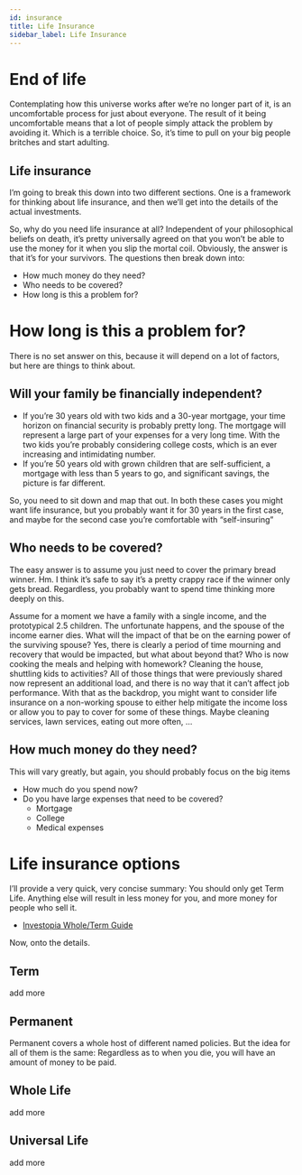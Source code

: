 ```yaml
---
id: insurance
title: Life Insurance
sidebar_label: Life Insurance
---
```


# End of life

Contemplating how this universe works after we’re no longer part of it, is an uncomfortable process for just about everyone.  The result of it being uncomfortable means that a lot of people simply attack the problem by avoiding it.  Which is a terrible choice.  So, it’s time to pull on your big people britches and start adulting.

## Life insurance
I’m going to break this down into two different sections.  One is a framework for thinking about life insurance, and then we’ll get into the details of the actual investments.

So, why do you need life insurance at all?   Independent of your philosophical beliefs on death, it’s pretty universally agreed on that you won’t be able to use the money for it when you slip the mortal coil.  Obviously, the answer is that it’s for your survivors.  The questions then break down into:

* How much money do they need?
* Who needs to be covered?
* How long is this a problem for?

# How long is this a problem for?
There is no set answer on this, because it will depend on a lot of factors, but here are things to think about.

## Will your family be financially independent?  
* If you’re 30 years old with two kids and a 30-year mortgage, your time horizon on financial security is probably pretty long.  The mortgage will represent a large part of your expenses for a very long time.  With the two kids you’re probably considering college costs, which is an ever increasing and intimidating number.
* If you’re 50 years old with grown children that are self-sufficient, a mortgage with less than 5 years to go, and significant savings, the picture is far different.

So, you need to sit down and map that out.  In both these cases you might want life insurance, but you probably want it for 30 years in the first case, and maybe for the second case you’re comfortable with “self-insuring”

## Who needs to be covered?
The easy answer is to assume you just need to cover the primary bread winner.  Hm.  I think it’s safe to say it’s a pretty crappy race if the winner only gets bread.  Regardless, you probably want to spend time thinking more deeply on this.

Assume for a moment we have a family with a single income, and the prototypical 2.5 children.  The unfortunate happens, and the spouse of the income earner dies.  What will the impact of that be on the earning power of the surviving spouse?  Yes, there is clearly a period of time mourning and recovery that would be impacted, but what about beyond that?    Who is now cooking the meals and helping with homework?  Cleaning the house, shuttling kids to activities?  All of those things that were previously shared now represent an additional load, and there is no way that it can’t affect job performance.   With that as the backdrop, you might want to consider life insurance on a non-working spouse to either help mitigate the income loss or allow you to pay to cover for some of these things.  Maybe cleaning services, lawn services, eating out more often, …

## How much money do they need?
This will vary greatly, but again, you should probably focus on the big items
* How much do you spend now?
* Do you have large expenses that need to be covered?
  * Mortgage
  * College
  * Medical expenses

# Life insurance options
I’ll provide a very quick, very concise summary:  You should only get Term Life.  Anything else will result in less money for you, and more money for people who sell it.

* [Investopia Whole/Term Guide](https://www.investopedia.com/advisor-network/articles/whole-or-term-life-insurance-definitive-guide/)

Now, onto the details.

## Term
add more

## Permanent 
Permanent covers a whole host of different named policies.  But the idea for all of them is the same:  Regardless as to when you die, you will have an amount of money to be paid.

## Whole Life
add more

## Universal Life
add more

